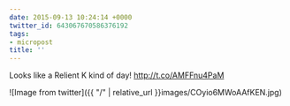 ```yaml
---
date: 2015-09-13 10:24:14 +0000
twitter_id: 643067670586376192
tags:
- micropost
title: ''
---
```


Looks like a Relient K kind of day! http://t.co/AMFFnu4PaM

![Image from twitter]({{ "/" | relative_url  }}images/COyio6MWoAAfKEN.jpg)
